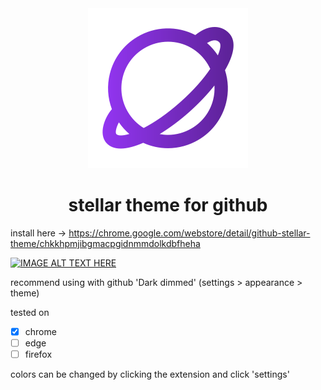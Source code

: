 <div align="center">
  <img src="./assets/logo.svg" />
  <h1>stellar theme for github</h1>
</div>

install here -> https://chrome.google.com/webstore/detail/github-stellar-theme/chkkhpmjibgmacpgidnmmdolkdbfheha

[![IMAGE ALT TEXT HERE](https://img.youtube.com/vi/N9W5yEa56HA/0.jpg)](https://www.youtube.com/watch?v=N9W5yEa56HA)

recommend using with github 'Dark dimmed' (settings > appearance > theme)

tested on

- [x] chrome
- [ ] edge
- [ ] firefox

colors can be changed by clicking the extension and click 'settings'
